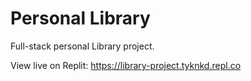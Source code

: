 # Personal Library

Full-stack personal Library project. 

View live on Replit: https://library-project.tyknkd.repl.co